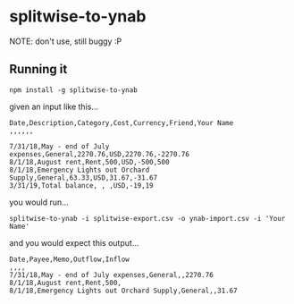 # splitwise-to-ynab
NOTE: don't use, still buggy :P

## Running it

```
npm install -g splitwise-to-ynab
```

given an input like this...

```
Date,Description,Category,Cost,Currency,Friend,Your Name
,,,,,,

7/31/18,May - end of July expenses,General,2270.76,USD,2270.76,-2270.76
8/1/18,August rent,Rent,500,USD,-500,500
8/1/18,Emergency Lights out Orchard Supply,General,63.33,USD,31.67,-31.67
3/31/19,Total balance, , ,USD,-19,19
```

you would run...

```
splitwise-to-ynab -i splitwise-export.csv -o ynab-import.csv -i 'Your Name'
```

and you would expect this output...

```
Date,Payee,Memo,Outflow,Inflow
,,,,
7/31/18,May - end of July expenses,General,,2270.76
8/1/18,August rent,Rent,500,
8/1/18,Emergency Lights out Orchard Supply,General,,31.67
```
